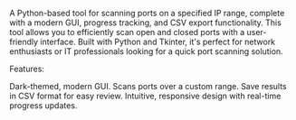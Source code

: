 A Python-based tool for scanning ports on a specified IP range, complete with a modern GUI, progress tracking, and CSV export functionality. This tool allows you to efficiently scan open and closed ports with a user-friendly interface. Built with Python and Tkinter, it's perfect for network enthusiasts or IT professionals looking for a quick port scanning solution.

Features:

Dark-themed, modern GUI.
Scans ports over a custom range.
Save results in CSV format for easy review.
Intuitive, responsive design with real-time progress updates.
